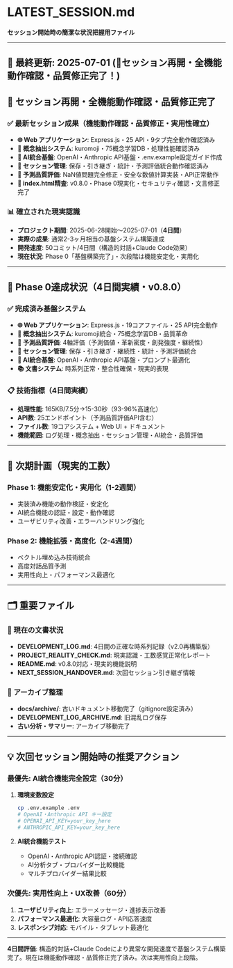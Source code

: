 # LATEST_SESSION.md

**セッション開始時の簡潔な状況把握用ファイル**

---

## 📅 最終更新: 2025-07-01 (🔧セッション再開・全機能動作確認・品質修正完了！)

## 🔧 セッション再開・全機能動作確認・品質修正完了

### ✅ 最新セッション成果（機能動作確認・品質修正・実用性確立）
- **🌐 Web アプリケーション**: Express.js・25 API・9タブ完全動作確認済み
- **🧠 概念抽出システム**: kuromoji・75概念学習DB・処理性能確認済み
- **🤖 AI統合基盤**: OpenAI・Anthropic API基盤・.env.example設定ガイド作成
- **💾 セッション管理**: 保存・引き継ぎ・統計・予測評価統合動作確認済み
- **🔮 予測品質評価**: NaN値問題完全修正・安全な数値計算実装・API正常動作
- **📄 index.html精査**: v0.8.0・Phase 0現実化・セキュリティ確認・文言修正完了

### 📊 確立された現実認識
- **プロジェクト期間**: 2025-06-28開始〜2025-07-01（**4日間**）
- **実際の成果**: 通常2-3ヶ月相当の基盤システム構築達成
- **開発速度**: 50コミット/4日間（構造的対話+Claude Code効果）
- **現在状況**: Phase 0「基盤構築完了」・次段階は機能安定化・実用化

---

## 🚀 Phase 0達成状況（4日間実績・v0.8.0）

### ✅ 完成済み基盤システム
- **🌐 Web アプリケーション**: Express.js・19コアファイル・25 API完全動作
- **🧠 概念抽出システム**: kuromoji統合・75概念学習DB・品質革命
- **🔮 予測品質評価**: 4軸評価（予測価値・革新密度・創発強度・継続性）
- **💾 セッション管理**: 保存・引き継ぎ・継続性・統計・予測評価統合
- **🤖 AI統合基盤**: OpenAI・Anthropic API基盤・プロンプト最適化
- **📚 文書システム**: 時系列正常・整合性確保・現実的表現

### 📋 技術指標（4日間実績）
- **処理性能**: 165KB/7.5分→15-30秒（93-96%高速化）
- **API数**: 25エンドポイント（予測品質評価API含む）
- **ファイル数**: 19コアシステム + Web UI + ドキュメント
- **機能範囲**: ログ処理・概念抽出・セッション管理・AI統合・品質評価

---

## 🎯 次期計画（現実的工数）

### Phase 1: 機能安定化・実用化（1-2週間）
- 実装済み機能の動作検証・安定化
- AI統合機能の認証・設定・動作確認  
- ユーザビリティ改善・エラーハンドリング強化

### Phase 2: 機能拡張・高度化（2-4週間）
- ベクトル埋め込み技術統合
- 高度対話品質予測
- 実用性向上・パフォーマンス最適化

---

## 🗂️ 重要ファイル

### 🎯 現在の文書状況
- **DEVELOPMENT_LOG.md**: 4日間の正確な時系列記録（v2.0再構築版）
- **PROJECT_REALITY_CHECK.md**: 現実認識・工数感覚正常化レポート
- **README.md**: v0.8.0対応・現実的機能説明
- **NEXT_SESSION_HANDOVER.md**: 次回セッション引き継ぎ情報

### 📁 アーカイブ整理
- **docs/archive/**: 古いドキュメント移動完了（gitignore設定済み）
- **DEVELOPMENT_LOG_ARCHIVE.md**: 旧混乱ログ保存
- **古い分析・サマリー**: アーカイブ移動完了

---

## 💡 次回セッション開始時の推奨アクション

### 最優先: AI統合機能完全設定（30分）
1. **環境変数設定**
   ```bash
   cp .env.example .env
   # OpenAI・Anthropic API キー設定
   # OPENAI_API_KEY=your_key_here
   # ANTHROPIC_API_KEY=your_key_here
   ```

2. **AI統合機能テスト**
   - OpenAI・Anthropic API認証・接続確認
   - AI分析タブ・プロバイダー比較機能
   - マルチプロバイダー結果比較

### 次優先: 実用性向上・UX改善（60分）
1. **ユーザビリティ向上**: エラーメッセージ・進捗表示改善
2. **パフォーマンス最適化**: 大容量ログ・API応答速度
3. **レスポンシブ対応**: モバイル・タブレット最適化

---

**4日間評価**: 構造的対話+Claude Codeにより異常な開発速度で基盤システム構築完了。現在は機能動作確認・品質修正完了済み。次は実用性向上段階。